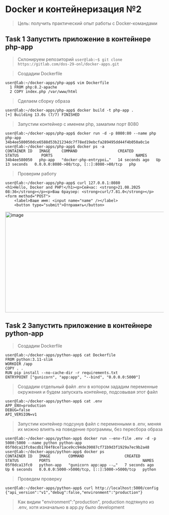 # Docker и контейнеризация №2
> Цель: получить практический опыт работы c Docker-командами

## Task 1 Запустить приложение в контейнере php-app
> Склонируем репозиторий `user@lab:~$ git clone https://gitlab.com/dos-29-onl/docker-apps.git`

> Создадим Dockerfile
```
user@lab:~/docker-apps/php-app$ vim Dockerfile
  1 FROM php:8.2-apache
  2 COPY index.php /var/www/html
```
> Сделаем сборку образа 
```
user@lab:~/docker-apps/php-app$ docker build -t php-app .
[+] Building 13.0s (7/7) FINISHED
```
> Запустим контейнер с именем php, замапим порт 8080  
```
user@lab:~/docker-apps/php-app$ docker run -d -p 8080:80 --name php php-app
34b4ee580050dce6588d53b21234dc7f78ed19ebcfa289495dd44f4b050a0c1e
user@lab:~/docker-apps/php-app$ docker ps -a
CONTAINER ID   IMAGE     COMMAND                  CREATED          STATUS          PORTS                                     NAMES
34b4ee580050   php-app   "docker-php-entrypoi…"   14 seconds ago   Up 13 seconds   0.0.0.0:8080->80/tcp, [::]:8080->80/tcp   php
```
> Проверим работу
```
user@lab:~/docker-apps/php-app$ curl 127.0.0.1:8080
<h1>Hello, Docker and PHP!</h1><p>Сейчас: <strong>21.08.2025 08:36</strong></p><p>Ваш браузер: <strong>curl/7.81.0</strong></p><form method="POST">
    <label>Ваше имя: <input name="name" /></label>
    <button type="submit">Отправить</button>
```
<img width="1041" height="319" alt="image" src="https://github.com/user-attachments/assets/a8f62c4c-d84e-4746-a5d4-2de1b6b6af07" />

## Task 2 Запустить приложение в контейнере python-app
> Создадим Dockerfile
```
user@lab:~/docker-apps/python-app$ cat Dockerfile
FROM python:3.11-slim
WORKDIR /app
COPY . .
RUN pip install --no-cache-dir -r requirements.txt
ENTRYPOINT ["gunicorn", "app:app", "--bind", "0.0.0.0:5000"]
```
> Создадим отдельный файл .env в котором зададим переменные окружения и будем запускать контейнер, подсовывая этот файл
```
user@lab:~/docker-apps/python-app$ cat .env
APP_ENV=production
DEBUG=false
API_VERSION=v1
```
> Запустим контейнер подсунув файл с переменными в .env, меняя их можно влиять на поведение программы, без пересбора образа
```
user@lab:~/docker-apps/python-app$ docker run --env-file .env -d -p 5000:5000 --name python python-app
05f0dca13fc0acdb1784f8ce71ace9cc94de39087cf71b9d3f1929a7ec9b2a48
user@lab:~/docker-apps/python-app$ docker ps
CONTAINER ID   IMAGE        COMMAND                  CREATED         STATUS         PORTS                                         NAMES
05f0dca13fc0   python-app   "gunicorn app:app --…"   7 seconds ago   Up 6 seconds   0.0.0.0:5000->5000/tcp, [::]:5000->5000/tcp   python
```

> Проведем проверку
```
user@lab:~/docker-apps/python-app$ curl http://localhost:5000/config
{"api_version":"v1","debug":false,"environment":"production"}
```
> Как видим "environment":"production", production подтянуло из .env, хотя изначально в app.py было development







